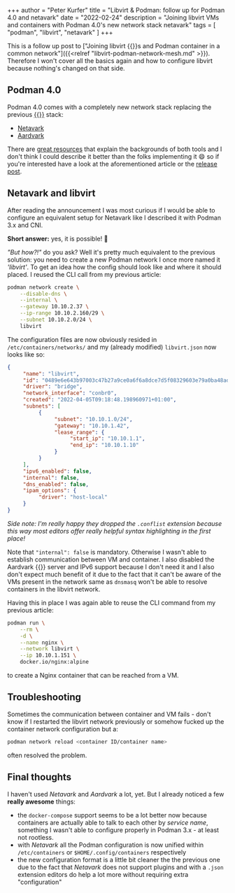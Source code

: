 +++
author = "Peter Kurfer"
title = "Libvirt & Podman: follow up for Podman 4.0 and netavark"
date = "2022-02-24"
description = "Joining libvirt VMs and containers with Podman 4.0's new network stack netavark"
tags = [
    "podman",
    "libvirt",
    "netavark"
]
+++

This is a follow up post to ["Joining libvirt {{<abbr short="VM" full="Virtual Machine" >}}s and Podman container in a common network"]({{<relref "libvirt-podman-network-mesh.md" >}}).
Therefore I won't cover all the basics again and how to configure libvirt because nothing's changed on that side.

## Podman 4.0

Podman 4.0 comes with a completely new network stack replacing the previous [{{<abbr short="CNI" full="Container Network Interface" >}}](https://www.cni.dev/) stack:

* [Netavark](https://github.com/containers/netavark)
* [Aardvark](https://github.com/containers/aardvark-dns)

There are [great resources](https://www.redhat.com/sysadmin/podman-new-network-stack) that explain the backgrounds of both tools and I don't think I could describe it better than the folks implementing it :smile: so if you're interested have a look at the aforementioned article or the [release post](https://podman.io/releases/2022/02/22/podman-release-v4.0.0.html).

## Netavark and libvirt

After reading the announcement I was most curious if I would be able to configure an equivalent setup for Netavark like I described it with Podman 3.x and CNI.

__Short answer:__ yes, it is possible! :tada:

_"But how?!"_ do you ask?
Well it's pretty much equivalent to the previous solution: you need to create a new Podman network I once more named it _'libvirt'_.
To get an idea how the config should look like and where it should placed.
I reused the CLI call from my previous article:

```bash
podman network create \
    --disable-dns \
    --internal \
    --gateway 10.10.2.37 \
    --ip-range 10.10.2.160/29 \
    --subnet 10.10.2.0/24 \
    libvirt
```

The configuration files are now obviously resided in `/etc/containers/networks/` and my (already modified) `libvirt.json` now looks like so:

```json
{
     "name": "libvirt",
     "id": "0489e6e643b97003c47b27a9ce0a6f6a8dce7d5f08329603e79a0ba48ad5285f",
     "driver": "bridge",
     "network_interface": "conbr0",
     "created": "2022-04-05T09:18:48.198960971+01:00",
     "subnets": [
          {
               "subnet": "10.10.1.0/24",
               "gateway": "10.10.1.42",
               "lease_range": {
                    "start_ip": "10.10.1.1",
                    "end_ip": "10.10.1.10"
               }
          }
     ],
     "ipv6_enabled": false,
     "internal": false,
     "dns_enabled": false,
     "ipam_options": {
          "driver": "host-local"
     }
}
```

_Side note: I'm really happy they dropped the `.conflist` extension because this way most editors offer really helpful syntax highlighting in the first place!_

Note that `"internal": false` is mandatory. Otherwise I wasn't able to establish communication between VM and container.
I also disabled the Aardvark {{<abbr short="DNS" full="Domain Name System">}} server and IPv6 support because I don't need it and I also don't expect much benefit of it due to the fact that it can't be aware of the VMs present in the network same as `dnsmasq` won't be able to resolve containers in the libvirt network.

Having this in place I was again able to reuse the CLI command from my previous article:

```bash
podman run \
    --rm \
    -d \
    --name nginx \
    --network libvirt \
    --ip 10.10.1.151 \
    docker.io/nginx:alpine
```

to create a Nginx container that can be reached from a VM.

## Troubleshooting

Sometimes the communication between container and VM fails - don't know if I restarted the libvirt network previously or somehow fucked up the container network configuration but a:

```bash
podman network reload <container ID/container name>
```

often resolved the problem.

## Final thoughts

I haven't used _Netavark_ and _Aardvark_ a lot, yet.
But I already noticed a few **really awesome** things:

- the `docker-compose` support seems to be a lot better now because containers are actually able to talk to each other by _service name_, something I wasn't able to configure properly in Podman 3.x - at least not rootless.
- with _Netavark_ all the Podman configuration is now unified within `/etc/containers` or `$HOME/.config/containers` respectively
- the new configuration format is a little bit cleaner the the previous one due to the fact that _Netavark_ does not support plugins and with a `.json` extension editors do help a lot more without requiring extra "configuration"
